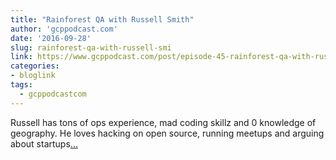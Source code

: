 ```yaml
---
title: "Rainforest QA with Russell Smith"
author: 'gcppodcast.com'
date: '2016-09-28'
slug: rainforest-qa-with-russell-smi
link: https://www.gcppodcast.com/post/episode-45-rainforest-qa-with-russell-smith/
categories:
- bloglink
tags:
  - gcppodcastcom
---
```


Russell has tons of ops experience, mad coding skillz and 0 knowledge of geography. He loves hacking on open source, running meetups and arguing about startups[... <i class="fas fa-external-link-alt"></i>](https://www.gcppodcast.com/post/episode-45-rainforest-qa-with-russell-smith/)

